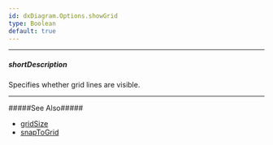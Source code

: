 ```yaml
---
id: dxDiagram.Options.showGrid
type: Boolean
default: true
---
```

---
##### shortDescription
Specifies whether grid lines are visible.

---
#####See Also#####
- [gridSize](/api-reference/10%20UI%20Widgets/dxDiagram/1%20Configuration/gridSize/gridSize.md '/Documentation/ApiReference/UI_Widgets/dxDiagram/Configuration/#gridSize')
- [snapToGrid](/api-reference/10%20UI%20Widgets/dxDiagram/1%20Configuration/snapToGrid.md '/Documentation/ApiReference/UI_Widgets/dxDiagram/Configuration/#snapToGrid')
